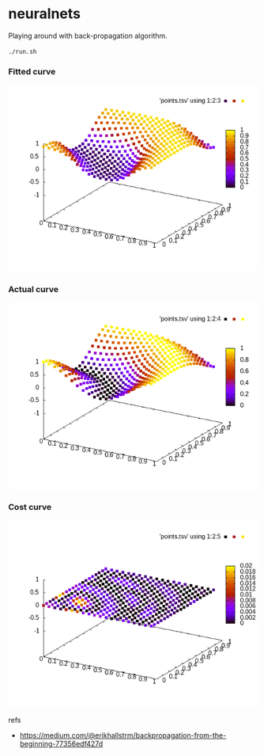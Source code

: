 # neuralnets

Playing around with back-propagation algorithm.

`./run.sh`

### Fitted curve
![Fitted curve](./fitted.png)

### Actual curve
![Actual curve](./actual.png)

### Cost curve
![Cost curve](./cost.png)


refs
- https://medium.com/@erikhallstrm/backpropagation-from-the-beginning-77356edf427d
